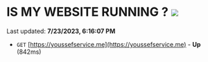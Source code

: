 # IS MY WEBSITE RUNNING ? [![](https://img.shields.io/static/v1?label=Sponsor&message=%E2%9D%A4&logo=GitHub&color=%23fe8e86)](https://github.com/sponsors/<username>)

Last updated: **7/23/2023, 6:16:07 PM**

- `GET` [https://youssefservice.me](https://youssefservice.me) - **Up** (842ms)
